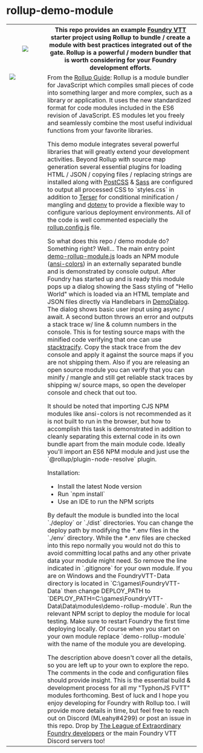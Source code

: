 # rollup-demo-module
<table>
<tr>
<th width="20%"><img src="https://i.imgur.com/cuawVSL.png"></th>
<th>
This repo provides an example <a target=”_blank” href="https://foundryvtt.com/">Foundry VTT</a> starter project using 
Rollup to bundle / create a module with best practices integrated out of the gate. Rollup is a powerful / modern bundler 
that is worth considering for your Foundry development efforts.
</th>
</tr>
<tr>
<td width="20%" valign="top"><img src="https://i.imgur.com/QBAhRiL.png"></td>
<td valign="top">
From the <a target=”_blank” href="https://rollupjs.org/guide/en/">Rollup Guide</a>: Rollup is a module bundler for 
JavaScript which compiles small pieces of code into something larger and more complex, such as a library or application. 
It uses the new standardized format for code modules included in the ES6 revision of JavaScript. ES modules let you 
freely and seamlessly combine the most useful individual functions from your favorite libraries.
<p></p>
This demo module integrates several powerful libraries that will greatly extend your development activities. Beyond
Rollup with source map generation several essential plugins for loading HTML / JSON / copying files / replacing strings 
are installed along with <a target=”_blank” href="https://postcss.org/">PostCSS</a> & 
<a target=”_blank” href="https://sass-lang.com/">Sass</a> are configured to output all processed CSS to `styles.css` in 
addition to <a target=”_blank” href="https://www.npmjs.com/package/terser">Terser</a> for conditional minification / 
mangling and <a target=”_blank” href="https://www.npmjs.com/package/dotenv-safe">dotenv</a> to provide a flexible way 
to configure various deployment environments. All of the code is well commented especially the 
<a target=”_blank” href="https://github.com/typhonjs-fvtt/demo-rollup-module/blob/main/rollup.config.js">rollup.config.js</a> 
file.
<p></p>
So what does this repo / demo module do? Something right? Well... The main entry point  
<a target=”_blank” href="https://github.com/typhonjs-fvtt/demo-rollup-module/blob/main/module/demo-rollup-module.js">demo-rollup-module.js</a>
loads an NPM module 
(<a target=”_blank” href="https://www.npmjs.com/package/ansi-colors">ansi-colors</a>) in an externally separated bundle 
and is demonstrated by console output. After Foundry has started up and is ready this module pops up a dialog showing the 
Sass styling of "Hello World" which is loaded via an HTML template and JSON files directly via Handlebars in  
<a target=”_blank” href="https://github.com/typhonjs-fvtt/demo-rollup-module/blob/main/module/src/DemoDialog.js#L1-L4">DemoDialog</a>. 
The dialog shows basic user input using async / await. A second button throws an error and outputs a stack trace w/ 
line & column numbers in the console. This is for testing source maps with the minified code verifying that one can use 
<a target=”_blank” href="https://www.npmjs.com/package/stacktracify">stacktracify</a>.
Copy the stack trace from the dev console and apply it against the source maps if you are not shipping them. Also if 
you are releasing an open source module you can verify that you can minify / mangle and still get reliable stack traces 
by shipping w/ source maps, so open the developer console and check that out too. 
<p></p>
It should be noted that importing CJS NPM modules like ansi-colors is not recommended as it is not built to run 
in the browser, but how to accomplish this task is demonstrated in addition to cleanly separating this external code
in its own bundle apart from the main module code. Ideally you'll import an ES6 NPM module and just use the 
`@rollup/plugin-node-resolve` plugin.
<p></p>
Installation:
<ul>
<li>Install the latest Node version</li>
<li>Run `npm install`</li>
<li>Use an IDE to run the NPM scripts</li>
</ul>
By default the module is bundled into the local `./deploy` or `./dist` directories. You can change the deploy path
by modifying the *.env files in the `./env` directory. While the *.env files are checked into this repo normally you 
would not do this to avoid committing local paths and any other private data your module might need. So remove the 
line indicated in `.gitignore` for your own module. If you are on Windows and the FoundryVTT-Data directory is located 
in `C:\games\FoundryVTT-Data` then change DEPLOY_PATH to 
`DEPLOY_PATH=C:\games\FoundryVTT-Data\Data\modules\demo-rollup-module`. Run the relevant NPM script to deploy the module 
for local testing. Make sure to restart Foundry the first time deploying locally. Of course when you start on your own 
module replace `demo-rollup-module` with the name of the module you are developing.
<p></p>
The description above doesn't cover all the details, so you are left up to your own to explore the repo. The comments 
in the code and configuration files should provide insight. This is the essential build & development process for all my 
"TyphonJS FVTT" modules forthcoming. Best of luck and I hope you enjoy developing for Foundry with Rollup too. I will
provide more details in time, but feel free to reach out on Discord (MLeahy#4299) or post an issue in this repo. Drop 
by <a target=”_blank” href="https://discord.gg/47ndUBqxC4">The League of 
Extraordinary Foundry developers</a> or the main Foundry VTT Discord servers too!   
</td>
</tr>
</table>
